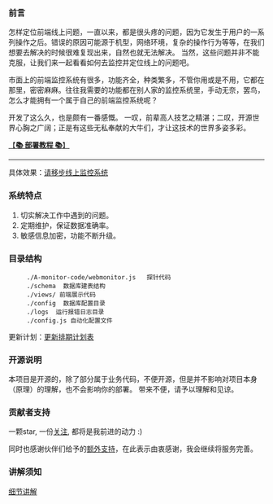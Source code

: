    
   ### 前言
   怎样定位前端线上问题，一直以来，都是很头疼的问题，因为它发生于用户的一系列操作之后。错误的原因可能源于机型，网络环境，复杂的操作行为等等，在我们想要去解决的时候很难复现出来，自然也就无法解决。 当然，这些问题并非不能克服，让我们来一起看看如何去监控并定位线上的问题吧。

   市面上的前端监控系统有很多，功能齐全，种类繁多，不管你用或是不用，它都在那里，密密麻麻。往往我需要的功能都在别人家的监控系统里，手动无奈，罢鸟，怎么才能拥有一个属于自己的前端监控系统呢？
   
   开发了这么久，也是颇有一番感慨。 一叹，前辈高人技艺之精湛；二叹，开源世界心胸之广阔；正是有这些无私奉献的大牛们，才让这技术的世界多姿多彩。
   
   
   
[【**📚 部署教程 📚**】](./Document.md)
   
   

---------------------------------------------------------

具体效果：[请移步线上监控系统](http://www.webfunny.cn/webfunny_multi/home.html)

### 系统特点
1. 切实解决工作中遇到的问题。
2. 定期维护，保证数据准确率。
3. 敏感信息加密，功能不断升级。

### 目录结构
         ./A-monitor-code/webmonitor.js   探针代码
         ./schema  数据库建表结构
         ./views/ 前端展示代码
         ./config  数据库配置目录
         ./logs  运行报错日志目录
         ./config.js 自动化配置文件

更新计划：[更新排期计划表](https://github.com/a597873885/webfunny_monitor/blob/master/UpdateList.md)

### 开源说明
本项目是开源的，除了部分属于业务代码，不便开源，但是并不影响对项目本身（原理）的理解，也不会影响你的部署。
带来不便，请予以理解和见谅。

### 贡献者支持
一颗star, 一份[关注](https://zhuanlan.zhihu.com/webfunny), 都将是我前进的动力  :)

同时也感谢伙伴们给予的[额外支持](https://github.com/a597873885/webfunny_monitor/blob/master/Support.md)，在此表示由衷感谢，我会继续将服务完善。


### 讲解须知

[细节讲解](https://zhuanlan.zhihu.com/webfunny)